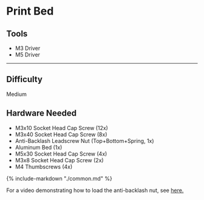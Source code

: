 # Print Bed

<div class="grid" style="grid-template-columns: repeat(auto-fit,minmax(12rem,1fr));">
    <div class="card">
        <h2>Tools</h2>
            <ul>
                <li>M3 Driver</li>
                <li>M5 Driver</li>
            </ul>
            <hr>
            <h2> Difficulty</h2>
            <p>Medium</p>
    </div>
    <div class="card">
    <h2>Hardware Needed</h2>
        <ul>
            <li>M3x10 Socket Head Cap Screw (12x)</li>
            <li>M3x40 Socket Head Cap Screw (8x)</li>
            <li>Anti-Backlash Leadscrew Nut (Top+Bottom+Spring, 1x)</li>
            <li>Aluminum Bed (1x)</li>
            <li>M5x30 Socket Head Cap Screw (4x)</li>
            <li>M3x8 Socket Head Cap Screw (2x)</li>
            <li>M4 Thumbscrews (4x)</li>
        </ul>
    </div>
</div>


{%
   include-markdown "./common.md"
%}

<script>
  queueRenderPage(37);
</script>

For a video demonstrating how to load the anti-backlash nut, see [here.](https://www.youtube.com/shorts/Y4ScC2dLlLY)